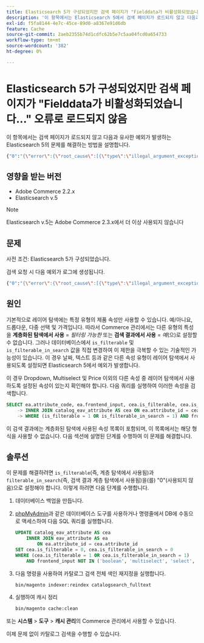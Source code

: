 ```yaml
---
title: Elasticsearch 5가 구성되었지만 검색 페이지가 "Fielddata가 비활성화되었습니다..." 오류로 로드되지 않음
description: '이 항목에서는 Elasticsearch 5에서 검색 페이지가 로드되지 않고 다음과 유사한 예외가 throw되는 문제를 해결하는 방법에 대해 설명합니다.'
exl-id: f5fa8144-4e7c-45ce-89d0-a8367e91d6db
feature: Cache
source-git-commit: 2aeb2355b74d1cdfc62b5e7c5aa04fcd0a654733
workflow-type: tm+mt
source-wordcount: '382'
ht-degree: 0%

---
```


# Elasticsearch 5가 구성되었지만 검색 페이지가 &quot;Fielddata가 비활성화되었습니다...&quot; 오류로 로드되지 않음

이 항목에서는 검색 페이지가 로드되지 않고 다음과 유사한 예외가 발생하는 Elasticsearch 5의 문제를 해결하는 방법을 설명합니다.

```bash
{"0":"{\"error\":{\"root_cause\":[{\"type\":\"illegal_argument_exception\",\"reason\":\"Fielddata is disabled on text fields by default. Set fielddata=true on [%attribute_code%]] in order to load fielddata in memory by uninverting the inverted index. Note that this can however use significant memory.\"}].
```

## 영향을 받는 버전

* Adobe Commerce 2.2.x
* Elasticsearch v.5

>[!NOTE]
>
>Elasticsearch v.5는 Adobe Commerce 2.3.x에서 더 이상 사용되지 않습니다

## 문제

사전 조건: Elasticsearch 5가 구성되었습니다.

검색 요청 시 다음 예외가 로그에 생성됩니다.

```bash
{"0":"{\"error\":{\"root_cause\":[{\"type\":\"illegal_argument_exception\",\"reason\":\"Fielddata is disabled on text fields by default. Set fielddata=true on [%attribute_code%]] in order to load fielddata in memory by uninverting the inverted index. Note that this can however use significant memory.\"}].
```

## 원인

기본적으로 레이어 탐색에는 특정 유형의 제품 속성만 사용할 수 있습니다. 예/아니요, 드롭다운, 다중 선택 및 가격입니다. 따라서 Commerce 관리에서는 다른 유형의 특성을 **계층화된 탐색에서 사용** = *필터링 가능한* 또는 **검색 결과에서 사용** = *예*(으)로 설정할 수 없습니다. 그러나 데이터베이스에서 `is_filterable` 및 `is_filterable_in_search` 값을 직접 변경하여 이 제한을 극복할 수 있는 기술적인 가능성이 있습니다. 이 경우 날짜, 텍스트 등과 같은 다른 속성 유형이 레이어 탐색에서 사용되도록 설정되면 Elasticsearch 5에서 예외가 발생합니다.

이 경우 Dropdown, Multiselect 및 Price 이외의 다른 속성 중 레이어 탐색에서 사용하도록 설정된 속성이 있는지 확인해야 합니다. 다음 쿼리를 실행하여 이러한 속성을 검색합니다.

```sql
SELECT ea.attribute_code, ea.frontend_input, cea.is_filterable, cea.is_filterable_in_search FROM eav_attribute AS ea
    -> INNER JOIN catalog_eav_attribute AS cea ON ea.attribute_id = cea.`attribute_id`
    -> WHERE (is_filterable = 1 OR is_filterable_in_search = 1) AND frontend_input NOT IN ('boolean', 'multiselect', 'select', 'price');
```

이 검색 결과에는 계층화된 탐색에 사용된 속성 목록이 포함되며, 이 목록에서는 해당 형식을 사용할 수 없습니다. 다음 섹션에 설명된 단계를 수행하여 이 문제를 해결합니다.

## 솔루션

이 문제를 해결하려면 `is_filterable`(즉, 계층 탐색에서 사용됨)과 `filterable_in_search`(즉, 검색 결과 계층 탐색에서 사용됨)을(를) &quot;0&quot;(사용되지 않음)으로 설정해야 합니다. 이렇게 하려면 다음 단계를 수행합니다.

1. 데이터베이스 백업을 만듭니다.
1. [phpMyAdmin](https://experienceleague.adobe.com/en/docs/commerce-operations/installation-guide/prerequisites/optional-software#phpmyadmin)과 같은 데이터베이스 도구를 사용하거나 명령줄에서 DB에 수동으로 액세스하여 다음 SQL 쿼리를 실행합니다.

   ```sql
   UPDATE catalog_eav_attribute AS cea
       INNER JOIN eav_attribute AS ea
           ON ea.attribute_id = cea.attribute_id
   SET cea.is_filterable = 0, cea.is_filterable_in_search = 0
   WHERE (cea.is_filterable = 1 OR cea.is_filterable_in_search = 1)
       AND frontend_input NOT IN ('boolean', 'multiselect', 'select', 'price');
   ```

1. 다음 명령을 사용하여 카탈로그 검색 전체 색인 재지정을 실행합니다.

   ```bash
   bin/magento indexer:reindex catalogsearch_fulltext
   ```

1. 실행하여 캐시 정리

   ```bash
   bin/magento cache:clean
   ```

또는 **시스템** > **도구** > **캐시 관리**&#x200B;의 Commerce 관리에서 사용할 수 있습니다.

이제 문제 없이 카탈로그 검색을 수행할 수 있습니다.

